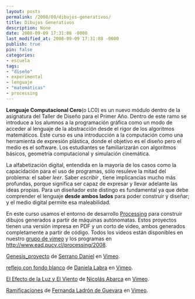 ```yaml
---
layout: posts
permalink: /2008/09/dibujos-generativos/
title: Dibujos Generativos
description: None
date: 2008-09-09 17:31:08 -0000
last_modified_at: 2008-09-09 17:31:08 -0000
publish: true
pin: false
categories:
- escuela
tags:
- "diseño"
- experimental
- lenguaje
- "matemáticas"
- processing
---
```

**Lenguaje Computacional Cero**(o LC0) es un nuevo módulo dentro de la asignatura del Taller de Diseño para el Primer Año. Dentro de este ramo se introduce a los alumnos a la programación gráfica como un modo de acceder al lenguaje de la abstracción desde el rigor de los algoritmos matemáticos. Este curso es una introducción a la computación como una herramienta de expresión plástica, donde el objetivo es el diseño pero el medio es el software. Los estudiantes se familiarizarán con algoritmos básicos, geometría computacional y simulación cinemática.

La alfabetización digital, entendida en la mayoría de los casos como la capacidación para el uso de programas, sólo resuleve la mitad del problema: el saber _leer_. Saber _escribir_ , tiene implicancias mucho más profundas, porque significa ser capaz de expresar y llevar adelante las ideas propias. Para un diseñador este distingo es fundamental ya que debe comprender el lenguaje **desde ambos lados** para poder construir y diseñar; y el medio digital permite esa maleabilidad.

En este curso usamos el entorno de desarrollo [Processing](http://www.processing.org/ "Página del proyecto opensource Processing") para construir dibujos generados a partir de máquinas autónomatas. Estos proyectos tienen una versión impresa en PDF y un corto de video, ambos generados completamente a partir de código. Todos los videos están disponibles en nuestro [grupo de vimeo](http://vimeo.com/groups/LC0 "LCO en Vimeo") y los programas en <http://www.ead.pucv.cl/processing/2008>.

[Genesis_proyecto](http://vimeo.com/groups/3037/videos/1694568?pg=embed&sec=1694568) de [Serrano Daniel](http://vimeo.com/user735269?pg=embed&sec=1694568) en [Vimeo](http://vimeo.com/?pg=embed&sec=1694568).

[reflejo con fondo blanco](http://vimeo.com/1696036?pg=embed&sec=1696036) de [Daniela Labra](http://vimeo.com/user720309?pg=embed&sec=1696036) en [Vimeo](http://vimeo.com/?pg=embed&sec=1696036).

[El Efecto de la Luz y El Viento](http://vimeo.com/groups/3037/videos/1694123?pg=embed&sec=1694123) de [Nicolás Abarca](http://vimeo.com/user716571?pg=embed&sec=1694123) en [Vimeo](http://vimeo.com/?pg=embed&sec=1694123).

[Ramificaciones](http://vimeo.com/groups/3037/videos/1687283?pg=embed&sec=1687283) de [Fernanda Ladrón de Guevara](http://vimeo.com/user708572?pg=embed&sec=1687283) en [Vimeo](http://vimeo.com/?pg=embed&sec=1687283).
